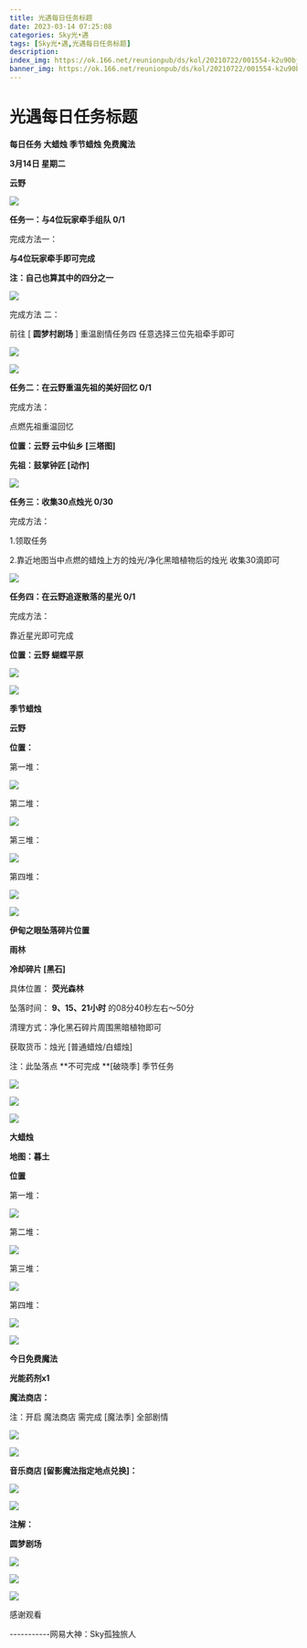 ```yaml
---
title: 光遇每日任务标题
date: 2023-03-14 07:25:08
categories: Sky光•遇
tags: [Sky光•遇,光遇每日任务标题]
description: 
index_img: https://ok.166.net/reunionpub/ds/kol/20210722/001554-k2u90bj7ay.png?imageView&thumbnail=600x0&type=jpg
banner_img: https://ok.166.net/reunionpub/ds/kol/20210722/001554-k2u90bj7ay.png?imageView&thumbnail=600x0&type=jpg
---
```

# 光遇每日任务标题
**每日任务 大蜡烛 季节蜡烛 免费魔法**

 **3月14日 星期二**

 **云野**

![](https://img.166.net/reunionpub/ds/kol/20230314/001211-6uy4zlwpgt.jpg)

 **任务一：与4位玩家牵手组队 0/1**

完成方法一：

 **与4位玩家牵手即可完成**

 **注：自己也算其中的四分之一**

![](https://img.166.net/reunionpub/ds/kol/20230314/000103-h3kf2j4d9m.jpeg)

完成方法 二：

前往 [ **圆梦村剧场** ] 重温剧情任务四 任意选择三位先祖牵手即可

![](https://img.166.net/reunionpub/ds/kol/20230314/000112-pca416qwl8.jpeg)

![](https://img.166.net/reunionpub/ds/kol/20230314/000122-nlieoyqdms.jpeg)

 **任务二：在云野重温先祖的美好回忆 0/1**

完成方法：

点燃先祖重温回忆

 **位置：云野 云中仙乡 [三塔图]**

 **先祖：鼓掌钟匠 [动作]**

![](https://img.166.net/reunionpub/ds/kol/20230314/000159-s8037yrvza.jpeg)

 **任务三：收集30点烛光 0/30**

完成方法：

1.领取任务

2.靠近地图当中点燃的蜡烛上方的烛光/净化黑暗植物后的烛光 收集30滴即可

![](https://img.166.net/reunionpub/ds/kol/20230314/000226-74j8b3gkem.jpg)

 **任务四：在云野追逐散落的星光 0/1**

完成方法：

靠近星光即可完成

 **位置：云野 蝴蝶平原**

![](https://img.166.net/reunionpub/ds/kol/20230314/000252-rdu8q941sp.jpeg)

![](https://img.166.net/reunionpub/ds/kol/20221018/100256-wzutnocka0.png)

 **季节蜡烛**

 **云野**

 **位置：**

第一堆：

![](https://img.166.net/reunionpub/ds/kol/20230313/234652-1joni26pt4.jpg)

第二堆：

![](https://img.166.net/reunionpub/ds/kol/20230313/234701-m8luwdcho3.jpeg)

第三堆：

![](https://img.166.net/reunionpub/ds/kol/20230313/234710-ycbzvsda7t.jpeg)

第四堆：

![](https://img.166.net/reunionpub/ds/kol/20230313/234719-75z2qebtjv.jpeg)

![](https://img.166.net/reunionpub/ds/kol/20221130/005912-5mvshq9nf3.png)

 **伊甸之眼坠落碎片位置**

 **雨林**

 **冷却碎片 [黑石]**

具体位置： **荧光森林**

坠落时间： **9、15、21小时** 的08分40秒左右～50分

清理方式：净化黑石碎片周围黑暗植物即可

获取货币：烛光 [普通蜡烛/白蜡烛]

注：此坠落点 **不可完成  **[破晓季] 季节任务

![](https://img.166.net/reunionpub/ds/kol/20230314/000918-vdefsa6nz2.jpg)

![](https://img.166.net/reunionpub/ds/kol/20230314/000955-knolw9au4v.jpeg)

![](https://img.166.net/reunionpub/ds/kol/20230313/005012-cdpy0kr1uq.png)

 **大蜡烛**

 **地图：暮土**

 **位置**

第一堆：

![](https://img.166.net/reunionpub/ds/kol/20230313/234846-sz5pdfv7hg.jpeg)

第二堆：

![](https://img.166.net/reunionpub/ds/kol/20230313/234858-7mrzgewsp9.jpeg)

第三堆：

![](https://img.166.net/reunionpub/ds/kol/20230313/234906-cji6a0hf2e.jpeg)

第四堆：

![](https://img.166.net/reunionpub/ds/kol/20230313/234915-qteucnyorf.jpeg)

![](https://img.166.net/reunionpub/ds/kol/20221018/100256-wzutnocka0.png)

 **今日免费魔法**

 **光能药剂x1**

 **魔法商店：**

注：开启 魔法商店 需完成 [魔法季] 全部剧情

![](https://img.166.net/reunionpub/ds/kol/20221018/100559-oibznvdtus.png)

![](https://img.166.net/reunionpub/ds/kol/20230313/234932-ljud93i56h.jpeg)

 **音乐商店 [留影魔法指定地点兑换]：**

![](https://img.166.net/reunionpub/ds/kol/20230313/001915-g7cs0d15l6.jpeg)

 **![](https://img.166.net/reunionpub/ds/kol/20221018/100256-wzutnocka0.png)**

 **注解：**

 **圆梦剧场**

![](https://img.166.net/reunionpub/ds/kol/20230314/000625-s58il46reg.jpeg)

![](https://img.166.net/reunionpub/ds/kol/20230314/000636-vimebc4ntq.jpeg)

 **![](https://img.166.net/reunionpub/ds/kol/20221018/100256-wzutnocka0.png)**

感谢观看

\-----------网易大神：Sky孤独旅人

